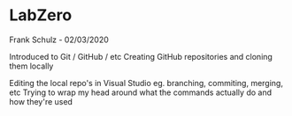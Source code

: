 # LabZero
Frank Schulz - 02/03/2020

Introduced to Git / GitHub / etc
Creating GitHub repositories and cloning them locally

Editing the local repo's in Visual Studio eg. branching, commiting, merging, etc
Trying to wrap my head around what the commands actually do and how they're used